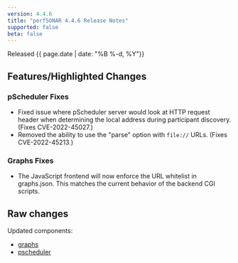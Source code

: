 ```yaml
---
version: 4.4.6
title: "perfSONAR 4.4.6 Release Notes"
supported: false
beta: false
---
```


Released {{ page.date | date: "%B %-d, %Y"}}

Features/Highlighted Changes
--------
### pScheduler Fixes
- Fixed issue where pScheduler server would look at HTTP request header when determining the local address during participant discovery.  (Fixes CVE-2022-45027.)
- Removed the ability to use the "parse" option with `file://` URLs.  (Fixes CVE-2022-45213.)

### Graphs Fixes
- The JavaScript frontend will now enforce the URL whitelist in graphs.json. This matches the current behavior of the backend CGI scripts. 

Raw changes
-----------

Updated components:

-   [graphs](https://github.com/perfsonar/graphs/compare/v4.4.5...v4.4.6)
-   [pscheduler](https://github.com/perfsonar/pscheduler/compare/v4.4.5...v4.4.6)
